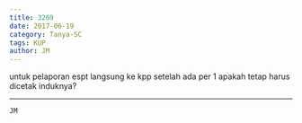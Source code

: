 ```yaml
---
title: 3269
date: 2017-06-19
category: Tanya-SC
tags: KUP
author: JM
---
```


untuk pelaporan espt langsung ke kpp setelah ada per 1 apakah tetap harus dicetak induknya?

---



`JM`
